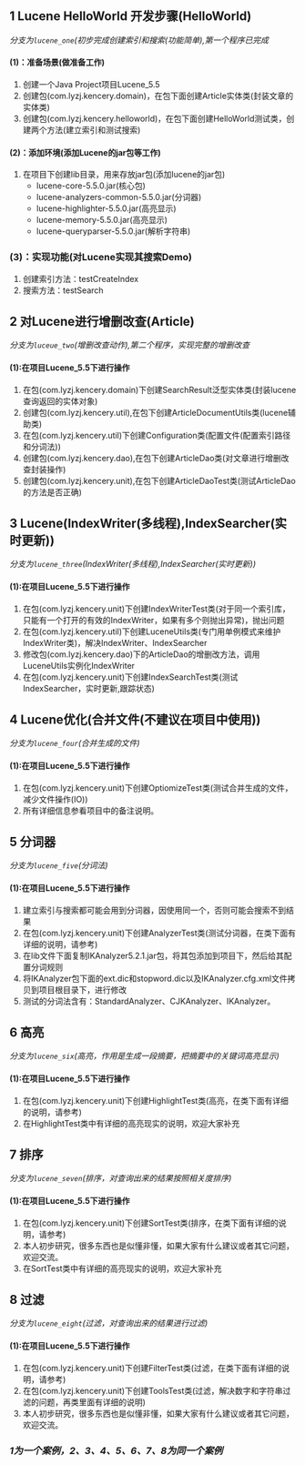 ## 1 Lucene HelloWorld 开发步骤(HelloWorld)
*分支为`lucene_one`(初步完成创建索引和搜索(功能简单),第一个程序已完成*
#### (1)：准备场景(做准备工作)
1. 创建一个Java Project项目Lucene_5.5
2. 创建包(com.lyzj.kencery.domain)，在包下面创建Article实体类(封装文章的实体类)
3. 创建包(com.lyzj.kencery.helloworld)，在包下面创建HelloWorld测试类，创建两个方法(建立索引和测试搜索)

#### (2)：添加环境(添加Lucene的jar包等工作)
1. 在项目下创建lib目录，用来存放jar包(添加lucene的jar包)
    *  lucene-core-5.5.0.jar(核心包)  
    *  lucene-analyzers-common-5.5.0.jar(分词器)
    *  lucene-highlighter-5.5.0.jar(高亮显示)  
    *  lucene-memory-5.5.0.jar(高亮显示)
    *  lucene-queryparser-5.5.0.jar(解析字符串)

### (3)：实现功能(对Lucene实现其搜索Demo)
1. 创建索引方法：testCreateIndex
2. 搜索方法：testSearch

## 2 对Lucene进行增删改查(Article)
*分支为`luceue_two`(增删改查动作),第二个程序，实现完整的增删改查* 
#### (1):在项目Lucene_5.5下进行操作
1. 在包(com.lyzj.kencery.domain)下创建SearchResult泛型实体类(封装lucene查询返回的实体对象)
2. 创建包(com.lyzj.kencery.util),在包下创建ArticleDocumentUtils类(lucene辅助类)
3. 在包(com.lyzj.kencery.util)下创建Configuration类(配置文件(配置索引路径和分词法))
4. 创建包(com.lyzj.kencery.dao),在包下创建ArticleDao类(对文章进行增删改查封装操作)
5. 创建包(com.lyzj.kencery.unit),在包下创建ArticleDaoTest类(测试ArticleDao的方法是否正确)

## 3 Lucene(IndexWriter(多线程),IndexSearcher(实时更新))
*分支为`lucene_three`(IndexWriter(多线程),IndexSearcher(实时更新))* 
#### (1):在项目Lucene_5.5下进行操作
1. 在包(com.lyzj.kencery.unit)下创建IndexWriterTest类(对于同一个索引库，只能有一个打开的有效的IndexWriter，如果有多个则抛出异常)，抛出问题
2. 在包(com.lyzj.kencery.util)下创建LuceneUtils类(专门用单例模式来维护IndexWriter类)，解决IndexWriter、IndexSearcher
3. 修改包(com.lyzj.kencery.dao)下的ArticleDao的增删改方法，调用LuceneUtils实例化IndexWriter
4. 在包(com.lyzj.kencery.unit)下创建IndexSearchTest类(测试IndexSearcher，实时更新,跟踪状态)

## 4 Lucene优化(合并文件(不建议在项目中使用))
*分支为`lucene_four`(合并生成的文件)* 
#### (1):在项目Lucene_5.5下进行操作
1. 在包(com.lyzj.kencery.unit)下创建OptiomizeTest类(测试合并生成的文件，减少文件操作(IO))
2. 所有详细信息参看项目中的备注说明。

## 5 分词器
*分支为`lucene_five`(分词法)* 
#### (1):在项目Lucene_5.5下进行操作
1. 建立索引与搜索都可能会用到分词器，因使用同一个，否则可能会搜索不到结果
2. 在包(com.lyzj.kencery.unit)下创建AnalyzerTest类(测试分词器，在类下面有详细的说明，请参考)
3. 在lib文件下面复制IKAnalyzer5.2.1.jar包，将其包添加到项目下，然后给其配置分词规则
4. 将IKAnalyzer包下面的ext.dic和stopword.dic以及IKAnalyzer.cfg.xml文件拷贝到项目根目录下，进行修改
5. 测试的分词法含有：StandardAnalyzer、CJKAnalyzer、IKAnalyzer。

## 6 高亮
*分支为`lucene_six`(高亮，作用是生成一段摘要，把摘要中的关键词高亮显示)* 
#### (1):在项目Lucene_5.5下进行操作
1. 在包(com.lyzj.kencery.unit)下创建HighlightTest类(高亮，在类下面有详细的说明，请参考)
2. 在HighlightTest类中有详细的高亮现实的说明，欢迎大家补充

## 7 排序
*分支为`lucene_seven`(排序，对查询出来的结果按照相关度排序)* 
#### (1):在项目Lucene_5.5下进行操作
1. 在包(com.lyzj.kencery.unit)下创建SortTest类(排序，在类下面有详细的说明，请参考)
2. 本人初步研究，很多东西也是似懂非懂，如果大家有什么建议或者其它问题，欢迎交流。
3. 在SortTest类中有详细的高亮现实的说明，欢迎大家补充

## 8 过滤
*分支为`lucene_eight`(过滤，对查询出来的结果进行过滤)* 
#### (1):在项目Lucene_5.5下进行操作
1. 在包(com.lyzj.kencery.unit)下创建FilterTest类(过滤，在类下面有详细的说明，请参考)
2. 在包(com.lyzj.kencery.unit)下创建ToolsTest类(过滤，解决数字和字符串过滤的问题，再类里面有详细的说明)
3. 本人初步研究，很多东西也是似懂非懂，如果大家有什么建议或者其它问题，欢迎交流。
	
### *1为一个案例，2、3、4、5、6、7、8为同一个案例*